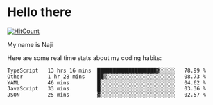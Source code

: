 # Hello there

[![HitCount](http://hits.dwyl.com/na-ji/na-ji.svg)](https://youtu.be/dQw4w9WgXcQ)

My name is Naji

Here are some real time stats about my coding habits:

<!--START_SECTION:waka-->
```text
TypeScript   13 hrs 16 mins  ███████████████████▓░░░░░   78.99 % 
Other        1 hr 28 mins    ██▒░░░░░░░░░░░░░░░░░░░░░░   08.73 % 
YAML         46 mins         █░░░░░░░░░░░░░░░░░░░░░░░░   04.62 % 
JavaScript   33 mins         █░░░░░░░░░░░░░░░░░░░░░░░░   03.36 % 
JSON         25 mins         ▓░░░░░░░░░░░░░░░░░░░░░░░░   02.57 % 
```
<!--END_SECTION:waka-->

